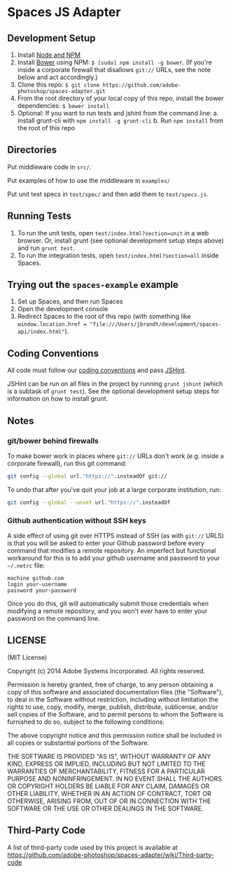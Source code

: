 Spaces JS Adapter
=================

Development Setup
-----------------

1. Install [Node and NPM](http://nodejs.org/)
2. Install [Bower](http://bower.io/) using NPM: `$ [sudo] npm install -g bower`. (If you're inside a corporate firewall that disallows `git://` URLs, see the note below and act accordingly.)
4. Clone this repo: `$ git clone https://github.com/adobe-photoshop/spaces-adapter.git`
5. From the root directory of your local copy of this repo, install the bower dependencies: `$ bower install`
6. Optional: If you want to run tests and jshint from the command line:
   a. Install grunt-cli with `npm install -g grunt-cli`
   b. Run `npm install` from the root of this repo

Directories
-----------

Put middleware code in `src/`.

Put examples of how to use the middleware in `examples/`

Put unit test specs in `test/spec/` and then add them to `test/specs.js`.

Running Tests
-------------

1. To run the unit tests, open `test/index.html?section=unit` in a web browser. Or, install grunt (see optional development setup steps above) and run `grunt test`.
2. To run the integration tests, open `test/index.html?section=all` inside Spaces.

Trying out the `spaces-example` example
-------------------------------------------

1. Set up Spaces, and then run Spaces
2. Open the development console
3. Redirect Spaces to the root of this repo (with something like `window.location.href = "file:///Users/jbrandt/development/spaces-api/index.html"`).

Coding Conventions
------------------

All code must follow our [coding conventions](https://github.com/adobe-photoshop/spaces-api/wiki/Coding-Conventions) and pass [JSHint](http://www.jshint.com/).

JSHint can be run on all files in the project by running `grunt jshint` (which is a subtask of `grunt test`). See the optional development setup steps for information on how to install grunt.

Notes
-----

### git/bower behind firewalls

To make bower work in places where `git://` URLs don't work (e.g. inside a corporate firewall), run this git command:

```bash
git config --global url."https://".insteadOf git://
```

To undo that after you've quit your job at a large corporate institution, run:

```bash
git config --global --unset url."https://".insteadOf
```

### Github authentication without SSH keys
A side effect of using git over HTTPS instead of SSH (as with `git://` URLS) is that you will be asked to enter your Github password before every command that modifies a remote repository. An imperfect but functional workaround for this is to add your github username and password to your `~/.netrc` file:
```
machine github.com
login your-username
password your-password
```
Once you do this, git will automatically submit those credentials when modifying a remote repository, and you won't ever have to enter your password on the command line.

LICENSE
-------

(MIT License)

Copyright (c) 2014 Adobe Systems Incorporated. All rights reserved.
 
Permission is hereby granted, free of charge, to any person obtaining a
copy of this software and associated documentation files (the "Software"), 
to deal in the Software without restriction, including without limitation 
the rights to use, copy, modify, merge, publish, distribute, sublicense, 
and/or sell copies of the Software, and to permit persons to whom the 
Software is furnished to do so, subject to the following conditions:
 
The above copyright notice and this permission notice shall be included in
all copies or substantial portions of the Software.
 
THE SOFTWARE IS PROVIDED "AS IS", WITHOUT WARRANTY OF ANY KIND, EXPRESS OR
IMPLIED, INCLUDING BUT NOT LIMITED TO THE WARRANTIES OF MERCHANTABILITY, 
FITNESS FOR A PARTICULAR PURPOSE AND NONINFRINGEMENT. IN NO EVENT SHALL THE
AUTHORS OR COPYRIGHT HOLDERS BE LIABLE FOR ANY CLAIM, DAMAGES OR OTHER 
LIABILITY, WHETHER IN AN ACTION OF CONTRACT, TORT OR OTHERWISE, ARISING 
FROM, OUT OF OR IN CONNECTION WITH THE SOFTWARE OR THE USE OR OTHER 
DEALINGS IN THE SOFTWARE.

Third-Party Code
----------------

A list of third-party code used by this project is available at https://github.com/adobe-photoshop/spaces-adapter/wiki/Third-party-code
